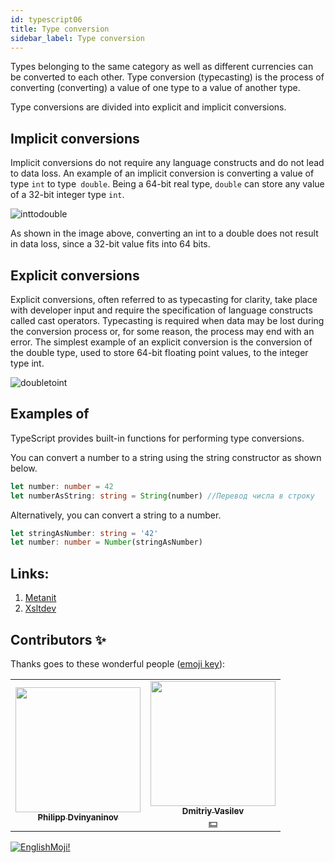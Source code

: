 ```yaml
---
id: typescript06
title: Type conversion
sidebar_label: Type conversion
---
```



Types belonging to the same category as well as different currencies can be converted to each other.
Type conversion (typecasting) is the process of converting (converting) a value of one type to a value of another type.

Type conversions are divided into explicit and implicit conversions.

## Implicit conversions

Implicit conversions do not require any language constructs and do not lead to data loss.
An example of an implicit conversion is converting a value of type `int` to type` double`. Being a 64-bit real type, `double` can store any value of a 32-bit integer type `int`.

![inttodouble](/img/typescript/06/int-to-double.png)

As shown in the image above, converting an int to a double does not result in data loss, since a 32-bit value fits into 64 bits.

## Explicit conversions

Explicit conversions, often referred to as typecasting for clarity, take place with developer input and require the specification of language constructs called cast operators. Typecasting is required when data may be lost during the conversion process or, for some reason, the process may end with an error.
The simplest example of an explicit conversion is the conversion of the double type, used to store 64-bit floating point values, to the integer type int.

![doubletoint](/img/typescript/06/double-to-int.png)

## Examples of

TypeScript provides built-in functions for performing type conversions.

You can convert a number to a string using the string constructor as shown below.

```typescript
let number: number = 42
let numberAsString: string = String(number) //Перевод числа в строку
```

Alternatively, you can convert a string to a number.

```typescript
let stringAsNumber: string = '42'
let number: number = Number(stringAsNumber)
```

## Links:

1.  [Metanit](https://metanit.com/web/typescript/3.9.php)
2.  [Xsltdev](https://xsltdev.ru/typescript/004/)

## Contributors ✨

Thanks goes to these wonderful people ([emoji key](https://allcontributors.org/docs/en/emoji-key)):

<!-- ALL-CONTRIBUTORS-LIST:START - Do not remove or modify this section -->
<!-- prettier-ignore-start -->
<!-- markdownlint-disable -->
<table>
  <tr>
    <td align="center"><a href="https://github.com/FELiX-RN"><img src="https://avatars0.githubusercontent.com/u/72006627?v=4?s=200" width="200px;" alt=""/><br /><sub><b>Philipp Dvinyaninov</b></sub></a><br /><a href="https://github.com/gHashTag/react-native-village/commits?author=FELiX-RN" title="Documentation">  </a></td>
    <td align="center"><a href="https://fullstackserverless.github.io/"><img src="https://avatars0.githubusercontent.com/u/6774813?v=4?s=200" width="200px;" alt=""/><br /><sub><b>Dmitriy Vasilev</b></sub></a><br /><a href="#financial-gHashTag" title="Financial">💵</a></td>
  </tr>
  
</table>

<!-- markdownlint-restore -->
<!-- prettier-ignore-end -->

<!-- ALL-CONTRIBUTORS-LIST:END -->

[![EnglishMoji!](/img/logo/englishmoji.png)](https://apps.apple.com/kz/app/englishmoji/id6450254885)
